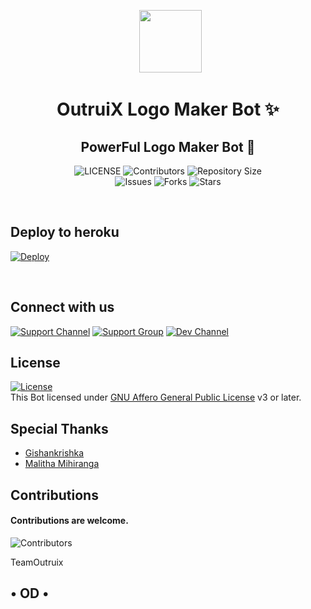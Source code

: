 <p align="center">
      <img style="width:100px; height: 100px;"  src="https://telegra.ph/file/2cc2cb4cadd712544973d.jpg"></p>
<h1 align="center"><b>OutruiX Logo Maker Bot ✨</b></h1>
<h2 align="center"><b>PowerFul Logo Maker Bot 🤖</b></h2>


<p align="center">
    <img src="https://img.shields.io/github/license/gbimsath/Logo-Maker-Bot?style=for-the-badge&logo=appveyor" alt="LICENSE">
    <img src="https://img.shields.io/github/contributors/gbimsath/Logo-Maker-Bot?style=for-the-badge&logo=appveyor" alt="Contributors">
    <img src="https://img.shields.io/github/repo-size/gbimsath/Logo-Maker-Bot?style=for-the-badge&logo=appveyor" alt="Repository Size"> <br>
    <img src="https://img.shields.io/github/issues/gbimsath/Logo-Maker-Bot?style=for-the-badge&logo=appveyor" alt="Issues">
    <img src="https://img.shields.io/github/forks/gbimsath/Logo-Maker-Bot?style=for-the-badge&logo=appveyor" alt="Forks">
    <img src="https://img.shields.io/github/stars/gbimsath/Logo-Maker-Bot?style=for-the-badge&logo=appveyor" alt="Stars">
    
</p><br>

## Deploy to heroku

[![Deploy](https://www.herokucdn.com/deploy/button.svg)](https://heroku.com/deploy?template=https://github.com/gbimsath/Logo-Maker-Bot)


<br>
  
 ## Connect with us  
 [![Support Channel](https://img.shields.io/badge/TeamOutruix-Channel-orange?style=style=flat&logo=telegram)](https://t.me/TeamOutruix) [![Support Group](https://img.shields.io/badge/TeamOutruix-Support-red?style=flat&logo=telegram)](https://t.me/OutruixChat) [![Dev Channel](https://img.shields.io/badge/TeamOutruix-Dev-green?style=flat&logo=telegram)](https://t.me/OutruixDevs)


## License

[![License](https://www.gnu.org/graphics/agplv3-155x51.png)](LICENSE)   
This Bot licensed under [GNU Affero General Public License](https://www.gnu.org/licenses/agpl-3.0.en.html) v3 or later.

## Special Thanks

- [Gishankrishka](https://github.com/Gishankrishka2)
- [Malitha Mihiranga](https://github.com/xMalitha)
 
 ## Contributions
#### Contributions are welcome.

![Contributors](https://contrib.rocks/image?repo=gbimsath/Logo-Maker-Bot)

TeamOutruix
                 <br>  <h2>  • OD • 
                           
                    
